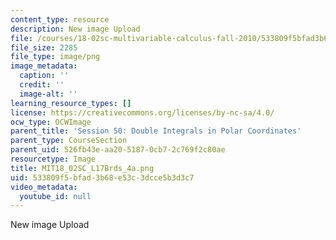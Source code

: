 ```yaml
---
content_type: resource
description: New image Upload
file: /courses/18-02sc-multivariable-calculus-fall-2010/533809f5bfad3b68e53c3dcce5b3d3c7_MIT18_02SC_L17Brds_4a.png
file_size: 2285
file_type: image/png
image_metadata:
  caption: ''
  credit: ''
  image-alt: ''
learning_resource_types: []
license: https://creativecommons.org/licenses/by-nc-sa/4.0/
ocw_type: OCWImage
parent_title: 'Session 50: Double Integrals in Polar Coordinates'
parent_type: CourseSection
parent_uid: 526fb43e-aa20-5187-0cb7-2c769f2c80ae
resourcetype: Image
title: MIT18_02SC_L17Brds_4a.png
uid: 533809f5-bfad-3b68-e53c-3dcce5b3d3c7
video_metadata:
  youtube_id: null
---
```

New image Upload
